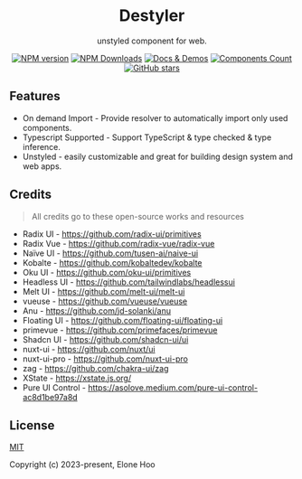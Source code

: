 <h1 align=center>Destyler</h1>

<p align=center>unstyled component for web.</p>

<p align="center">
<a href="https://www.npmjs.com/package/@destyler/vue" target="__blank"><img src="https://img.shields.io/npm/v/@destyler/vue?color=a1b858&label=" alt="NPM version"></a>
<a href="https://www.npmjs.com/package/destyler" target="__blank"><img alt="NPM Downloads" src="https://img.shields.io/npm/dm/destyler?color=50a36f&label="></a>
<a href="https://destyler.org/" target="__blank"><img src="https://img.shields.io/static/v1?label=&message=docs%20%26%20demos&color=1e8a7a" alt="Docs & Demos"></a>
<a href="https://destyler-dev.zeabur.app/components/checkbox" target="__blank"><img src="https://destyler.org/component-count-number.svg" alt="Components Count"></a>
<br>
<a href="https://github.com/destyler/destyler/stargazers" target="__blank"><img alt="GitHub stars" src="https://img.shields.io/github/stars/destyler/destyler?style=social"></a>
</p>

## Features

- On demand Import - Provide resolver to automatically import only used components.
- Typescript Supported - Support TypeScript & type checked & type inference.
- Unstyled - easily customizable and great for building design system and web apps.

## Credits

> All credits go to these open-source works and resources

- Radix UI - https://github.com/radix-ui/primitives
- Radix Vue - https://github.com/radix-vue/radix-vue
- Naïve UI - https://github.com/tusen-ai/naive-ui
- Kobalte - https://github.com/kobaltedev/kobalte
- Oku UI - https://github.com/oku-ui/primitives
- Headless UI - https://github.com/tailwindlabs/headlessui
- Melt UI - https://github.com/melt-ui/melt-ui
- vueuse - https://github.com/vueuse/vueuse
- Anu - https://github.com/jd-solanki/anu
- Floating UI - https://github.com/floating-ui/floating-ui
- primevue - https://github.com/primefaces/primevue
- Shadcn UI - https://github.com/shadcn-ui/ui
- nuxt-ui - https://github.com/nuxt/ui
- nuxt-ui-pro - https://github.com/nuxt-ui-pro
- zag - https://github.com/chakra-ui/zag
- XState - https://xstate.js.org/
- Pure UI Control - https://asolove.medium.com/pure-ui-control-ac8d1be97a8d

## License

[MIT](./LICENSE)

Copyright (c) 2023-present, Elone Hoo
